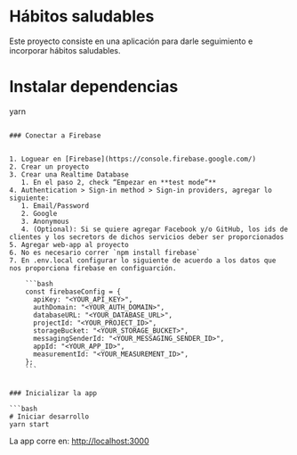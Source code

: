 # Hábitos saludables

Este proyecto consiste en una aplicación para darle seguimiento e incorporar hábitos saludables.

# Instalar dependencias

yarn

```

### Conectar a Firebase


1. Loguear en [Firebase](https://console.firebase.google.com/)
2. Crear un proyecto
3. Crear una Realtime Database
   1. En el paso 2, check “Empezar en **test mode”**
4. Authentication > Sign-in method > Sign-in providers, agregar lo siguiente:
   1. Email/Password
   2. Google
   3. Anonymous
   4. (Optional): Si se quiere agregar Facebook y/o GitHub, los ids de clientes y los secretors de dichos servicios deber ser proporcionados
5. Agregar web-app al proyecto
6. No es necesario correr `npm install firebase`
7. En .env.local configurar lo siguiente de acuerdo a los datos que nos proporciona firebase en configuarción.

    ```bash
    const firebaseConfig = {
      apiKey: "<YOUR_API_KEY>",
      authDomain: "<YOUR_AUTH_DOMAIN>",
      databaseURL: "<YOUR_DATABASE_URL>",
      projectId: "<YOUR_PROJECT_ID>",
      storageBucket: "<YOUR_STORAGE_BUCKET>",
      messagingSenderId: "<YOUR_MESSAGING_SENDER_ID>",
      appId: "<YOUR_APP_ID>",
      measurementId: "<YOUR_MEASUREMENT_ID>",
    };
    ```


### Inicializar la app

```bash
# Iniciar desarrollo
yarn start
```
La app corre en: [http://localhost:3000](http://localhost:3000/)





